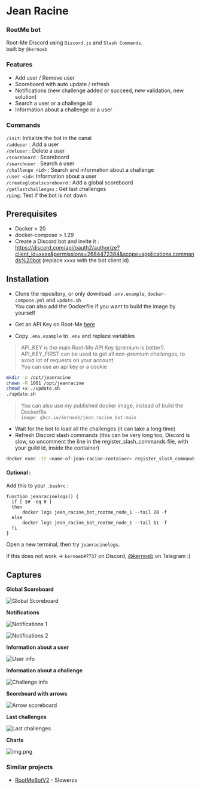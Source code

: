 # Jean Racine

### RootMe bot

Root-Me Discord using `Discord.js` and `Slash Commands`.  
built by `@kernoeb`

### Features

- Add user / Remove user
- Scoreboard with auto update / refresh
- Notifications (new challenge added or succeed, new validation, new solution)
- Search a user or a challenge id
- Information about a challenge or a user

### Commands

`/init`: Initialize the bot in the canal  
`/adduser` : Add a user  
`/deluser` : Delete a user  
`/scoreboard` : Scoreboard  
`/searchuser` : Search a user  
`/challenge <id>` : Search and information about a challenge  
`/user <id>`: Information about a user  
`/createglobalscoreboard` : Add a global scoreboard  
`/getlastchallenges` : Get last challenges  
`/ping`: Test if the bot is not down

## Prerequisites

- Docker > 20
- docker-compose > 1.29
- Create a Discord bot and invite it : https://discord.com/api/oauth2/authorize?client_id=xxxx&permissions=2684472384&scope=applications.commands%20bot (replace xxxx with the bot client id)

## Installation

- Clone the repository, or only download `.env.example`, `docker-compose.yml` and `update.sh`  
You can also add the Dockerfile if you want to build the image by yourself

- Get an API Key on Root-Me [here](https://www.root-me.org/?page=preferences)
- Copy `.env.example` to `.env` and replace variables

> API_KEY is the main Root-Me API Key (premium is better!).  
> API_KEY_FIRST can be used to get all non-premium challenges, to avoid lot of requests on your account  
> You can use an api key or a cookie

```bash
mkdir -p /opt/jeanracine
chown -R 1001 /opt/jeanracine
chmod +x ./update.sh
./update.sh
```

> You can also use my published docker image, instead of build the Dockerfile  
> `image: ghcr.io/kernoeb/jean_racine_bot:main`

- Wait for the bot to load all the challenges (it can take a long time)
- Refresh Discord slash commands (this can be very long too, Discord is slow, so uncomment the line in the register_slash_commands file, with your guild id, inside the container)

```bash
docker exec -it <name-of-jean-racine-container> register_slash_commands
```


#### Optional :

Add this to your `.bashrc` :

```
function jeanracinelogs() {
  if [ $# -eq 0 ]
  then
      docker logs jean_racine_bot_rootme_node_1 --tail 20 -f
  else
      docker logs jean_racine_bot_rootme_node_1 --tail $1 -f
  fi
}
```

Open a new terminal, then try `jeanracinelogs`.

If this does not work -> `kernoeb#7737` on Discord, [@kernoeb](https://t.me/kernoeb) on Telegram :)

## Captures

**Global Scoreboard**

![Global Scoreboard](images/global_scoreboard.png)

**Notifications**

![Notifications 1](images/notifications_1.png)

![Notifications 2](images/notifications_2.png)

**Information about a user**

![User info](images/img4.png)

**Information about a challenge**

![Challenge info](images/challenge.png)

**Scoreboard with arrows**

![Arrow scoreboard](images/arrow_scoreboard.png)

**Last challenges**

![Last challenges](images/last_challenges.png)

**Charts**

![img.png](images/chart.png)


### Similar projects

- [RootMeBotV2](https://github.com/slowerzs/RootMeBotV2/) - Slowerzs
